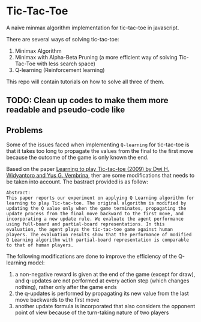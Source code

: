 # Tic-Tac-Toe
A naive minmax algorithm implementation for tic-tac-toe in javascript.

There are several ways of solving tic-tac-toe:

1. Minimax Algorithm
2. Minimax with Alpha-Beta Pruning (a more efficient way of solving Tic-Tac-Toe with less search space)
3. Q-learning (Reinforcement learning)

This repo will contain tutorials on how to solve all three of them.


## TODO: Clean up codes to make them more readable and pseudo-code like


## Problems

Some of the issues faced when implementing `Q-learning` for tic-tac-toe is that it takes too long to propagate the values from the final to the first move because the outcome of the game is only known the end.

  Based on the paper [Learning to play Tic-tac-toe (2009) by Dwi H. Widyantoro and Yus G. Vembrina](http://ieeexplore.ieee.org/document/5254776/), ther are some modifications that needs to be taken into account. The bastract provided is as follow:

```
Abstract:
This paper reports our experiment on applying Q Learning algorithm for learning to play Tic-tac-toe. The original algorithm is modified by updating the Q value only when the game terminates, propagating the update process from the final move backward to the first move, and incorporating a new update rule. We evaluate the agent performance using full-board and partial-board representations. In this evaluation, the agent plays the tic-tac-toe game against human players. The evaluation results show that the performance of modified Q Learning algorithm with partial-board representation is comparable to that of human players.
```

The following modifications are done to improve the efficiency of the Q-learning model:
1. a non-negative reward is given at the end of the game (except for draw), and q-updates are not performed at every action step (which changes nothing), rather only after the game ends
2. the q-updates is performed by propagating its new value from the last move backwards to the first move
3. another update formula is incorporated that also considers the opponent point of view because of the turn-taking nature of two players
